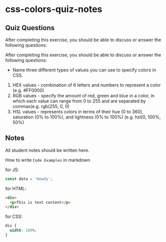 # css-colors-quiz-notes

## Quiz Questions

After completing this exercise, you should be able to discuss or answer the following questions:

After completing this exercise, you should be able to discuss or answer the following questions:

- Name three different types of values you can use to specify colors in CSS.

1. HEX values - combination of 6 letters and numbers to represent a color (e.g. #FF0000)
2. RGB values - specify the amount of red, green and blue in a color, in which each value can range from 0 to 255 and are separated by commas(e.g. rgb(255, 0, 0)
3. HSL values - represents colors in terms of their hue (0 to 360), saturation (0% to 100%), and lightness (0% to 100%) (e.g. hsl(0, 100%, 50%)

## Notes

All student notes should be written here.

How to write `Code Examples` in markdown

for JS:

```javascript
const data = 'Howdy';
```

for HTML:

```html
<div>
  <p>This is text content</p>
</div>
```

for CSS:

```css
div {
  width: 100%;
}
```
